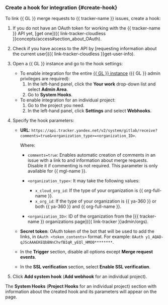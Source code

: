 ### Create a hook for integration {#create-hook}

To link {{ GL }} merge requests to {{ tracker-name }} issues, create a hook:

1. If you do not have an OAuth token for working with the {{ tracker-name }} API yet, [get one]({{ link-tracker-cloudless }}concepts/access#section_about_OAuth).
1. Check if you have access to the API by [requesting information about the current user]({{ link-tracker-cloudless }}get-user-info).
1. Open a {{ GL }} instance and go to the hook settings:
    * To enable integration for the entire [{{ GL }} instance](../../managed-gitlab/concepts/index.md) ({{ GL }} admin privileges are required):
        1. In the left-hand panel, click the **Your work** drop-down list and select **Admin Area**.
        1. Go to **System Hooks**.
    * To enable integration for an individual project:
        1. Go to the project you need.
        1. In the left-hand panel, click **Settings** and select **Webhooks**.
1. Specify the hook parameters:
    * **URL**: `https://api.tracker.yandex.net/v2/system/gitlab/receive?comments=true&<organization_type>=<organization_ID>`.

       Where:

        * `comments=true`: Enables automatic creation of comments in an issue with a link to and information about merge requests. Disable it if commenting is not required. This parameter is only available for {{ mgl-name }}.
        * `<organization_type>`: It may take the following values:

            * `x_cloud_org_id`: If the type of your organization is {{ org-full-name }}.
            * `x_org_id`: If the type of your organization is {{ ya-360 }} or both {{ ya-360 }} and {{ org-full-name }}.

        * `<organization_ID>`: ID of the organization from the [{{ tracker-name }} organizations page]({{ link-tracker }}admin/orgs).

    * **Secret token**: OAuth token of the bot that will be used to add the links, in `OAuth <token_contents>` format.
      For example: `OAuth y1_AQAD-qJScAAAEKEQbBNnChvfBIqR_yEQl_HMO0********`.
    * In the **Trigger** section, disable all options except **Merge request events**.
    * In the **SSL verification** section, select **Enable SSL verification**.

1. Click **Add system hook** (**Add webhook** for an individual project).

The **System Hooks** (**Project Hooks** for an individual project) section with information about the created hook and its parameters will appear on the page.
